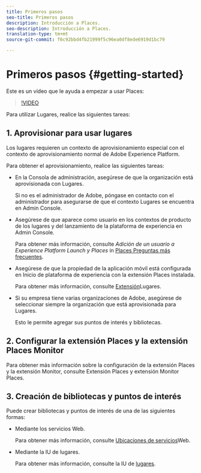 ```yaml
---
title: Primeros pasos
seo-title: Primeros pasos
description: Introducción a Places.
seo-description: Introducción a Places.
translation-type: tm+mt
source-git-commit: f6c92bbd4fb21999f5c96ea0df8ede6919d1bc79

---
```



# Primeros pasos {#getting-started}

Este es un vídeo que le ayuda a empezar a usar Places:

>[!VIDEO](https://www.youtube.com/watch?v=aV6i_ayxWCw)

Para utilizar Lugares, realice las siguientes tareas:

## 1. Aprovisionar para usar lugares

Los lugares requieren un contexto de aprovisionamiento especial con el contexto de aprovisionamiento normal de Adobe Experience Platform.

Para obtener el aprovisionamiento, realice las siguientes tareas:

* En la Consola de administración, asegúrese de que la organización está aprovisionada con Lugares.

   Si no es el administrador de Adobe, póngase en contacto con el administrador para asegurarse de que el contexto Lugares se encuentra en Admin Console.

* Asegúrese de que aparece como usuario en los contextos de producto de los lugares y del lanzamiento de la plataforma de experiencia en Admin Console.

   Para obtener más información, consulte *Adición de un usuario a Experience Platform Launch y Places* in [Places Preguntas más frecuentes](/help/places-faqs.md).

* Asegúrese de que la propiedad de la aplicación móvil está configurada en Inicio de plataforma de experiencia con la extensión Places instalada.

   Para obtener más información, consulte [Extensión](/help/places-ext-aep-sdks/places-extension/places-extension.md)Lugares.

* Si su empresa tiene varias organizaciones de Adobe, asegúrese de seleccionar siempre la organización que está aprovisionada para Lugares.

   Esto le permite agregar sus puntos de interés y bibliotecas.

## 2. Configurar la extensión Places y la extensión Places Monitor

Para obtener más información sobre la configuración de la extensión Places y la extensión Monitor, consulte Extensión [](/help/places-ext-aep-sdks/places-extension/places-extension.md) Places y extensión [](/help/places-ext-aep-sdks/places-monitor-extension/places-monitor-extension.md)Monitor Places.

## 3. Creación de bibliotecas y puntos de interés

Puede crear bibliotecas y puntos de interés de una de las siguientes formas:

* Mediante los servicios Web.

   Para obtener más información, consulte [Ubicaciones de servicios](/help/places-web-service-api/places-web-services.md)Web.

* Mediante la IU de lugares.

   Para obtener más información, consulte la IU de [lugares](/help/poi-mgmt-ui/places-services-overview.md).